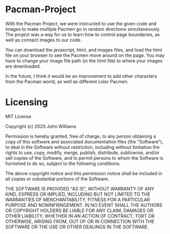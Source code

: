 # Pacman-Project

With the Pacman Project, we were instructed to use the given code and images to make multiple Pacmen go in random directions simultaneously. The project was a way for us to learn how to control page boundaries, as well as connect images to our code.

You can download the javascript, html, and images files, and load the html file on your browser to see the Pacmen move around on the page. You may have to change your image file path (in the html file) to where your images are downloaded. 

In the future, I think it would be an improvement to add other characters from the Pacman world, as well as different color Pacmen.

# Licensing
MIT License

Copyright (c) 2020 John Williams

Permission is hereby granted, free of charge, to any person obtaining a copy of this software and associated documentation files (the "Software"), to deal in the Software without restriction, including without limitation the rights to use, copy, modify, merge, publish, distribute, sublicense, and/or sell copies of the Software, and to permit persons to whom the Software is furnished to do so, subject to the following conditions:

The above copyright notice and this permission notice shall be included in all copies or substantial portions of the Software.

THE SOFTWARE IS PROVIDED "AS IS", WITHOUT WARRANTY OF ANY KIND, EXPRESS OR IMPLIED, INCLUDING BUT NOT LIMITED TO THE WARRANTIES OF MERCHANTABILITY, FITNESS FOR A PARTICULAR PURPOSE AND NONINFRINGEMENT. IN NO EVENT SHALL THE AUTHORS OR COPYRIGHT HOLDERS BE LIABLE FOR ANY CLAIM, DAMAGES OR OTHER LIABILITY, WHETHER IN AN ACTION OF CONTRACT, TORT OR OTHERWISE, ARISING FROM, OUT OF OR IN CONNECTION WITH THE SOFTWARE OR THE USE OR OTHER DEALINGS IN THE SOFTWARE.
